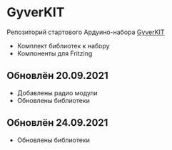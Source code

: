 # GyverKIT
Репозиторий стартового Ардуино-набора [GyverKIT](https://kit.alexgyver.ru/)
- Комплект библиотек к набору
- Компоненты для Fritzing

## Обновлён 20.09.2021
- Добавлены радио модули
- Обновлены библиотеки

## Обновлён 24.09.2021
- Обновлены библиотеки